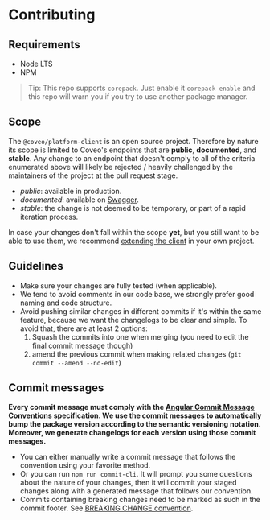 # Contributing

## Requirements

-   Node LTS
-   NPM

> Tip: This repo supports `corepack`. Just enable it `corepack enable` and this repo will warn you if you try to use another package manager.

## Scope

The `@coveo/platform-client` is an open source project. Therefore by nature its scope is limited to Coveo's endpoints that are **public**, **documented**, and **stable**. Any change to an endpoint that doesn't comply to all of the criteria enumerated above will likely be rejected / heavily challenged by the maintainers of the project at the pull request stage.

-   _public_: available in production.
-   _documented_: available on [Swagger](https://platform.cloud.coveo.com/docs).
-   _stable_: the change is not deemed to be temporary, or part of a rapid iteration process.

In case your changes don't fall within the scope **yet**, but you still want to be able to use them, we recommend [extending the client](https://github.com/coveo/platform-client#extending-the-client) in your own project.

## Guidelines

-   Make sure your changes are fully tested (when applicable).
-   We tend to avoid comments in our code base, we strongly prefer good naming and code structure.
-   Avoid pushing similar changes in different commits if it's within the same feature, because we want the changelogs to be clear and simple. To avoid that, there are at least 2 options:
    1. Squash the commits into one when merging (you need to edit the final commit message though)
    2. amend the previous commit when making related changes (`git commit --amend --no-edit`)

## Commit messages

**Every commit message must comply with the [Angular Commit Message Conventions](https://github.com/angular/angular/blob/master/CONTRIBUTING.md#-commit-message-format) specification. We use the commit messages to automatically bump the package version according to the semantic versioning notation. Moreover, we generate changelogs for each version using those commit messages.**

-   You can either manually write a commit message that follows the convention using your favorite method.
-   Or you can run `npm run commit-cli`. It will prompt you some questions about the nature of your changes, then it will commit your staged changes along with a generated message that follows our convention.
-   Commits containing breaking changes need to be marked as such in the commit footer. See [BREAKING CHANGE convention](https://github.com/angular/angular/blob/master/CONTRIBUTING.md#commit-message-footer).
